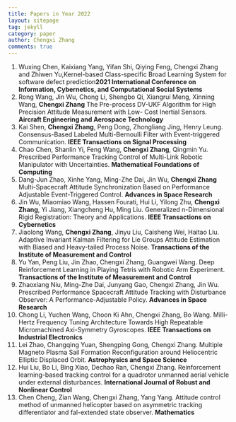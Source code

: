 ```yaml
---
title: Papers in Year 2022
layout: sitepage
tag: jekyll
category: paper
author: Chengxi Zhang
comments: true
---
```

<ol>
	<li>Wuxing Chen, Kaixiang Yang, Yifan Shi, Qiying Feng, Chengxi Zhang and Zhiwen Yu,Kernel-based Class-specific Broad Learning System for software defect prediction<b>2021 International Conference on Information, Cybernetics, and Computational Social Systems</b></li>
	<li>Rong Wang, Jin Wu, Chong Li, Shengbo Qi, Xiangrui Meng, Xinning Wang, <b>Chengxi Zhang</b> The Pre-process DV-UKF Algorithm for High Precision Attitude Measurement with Low- Cost Inertial Sensors.  <b> Aircraft Engineering and Aerospace Technology</b></li>
	<li>Kai Shen, <b>Chengxi Zhang</b>, Peng Dong, Zhongliang Jing, Henry Leung. Consensus-Based Labeled Multi-Bernoulli Filter with Event-triggered Communication. <b> IEEE Transactions on Signal Processing</b></li>
	<li>Chao Chen, Shanlin Yi, Feng Wang, <b>Chengxi Zhang</b>, Qingmin Yu. Prescribed Performance Tracking Control of Multi-Link Robotic Manipulator with Uncertainties. <b> Mathematical Foundations of Computing</b></li> 
	<li>Dang-Jun Zhao, Xinhe Yang, Ming-Zhe Dai, Jin Wu, <b>Chengxi Zhang</b> Multi-Spacecraft Attitude Synchronization Based on Performance
Adjustable Event-Triggered Control. <b>Advances in Space Research</b> </li>
	<li>Jin Wu, Miaomiao Wang, Hassen Fourati, Hui Li, Yilong Zhu, <b>Chengxi Zhang</b>, Yi Jiang, Xiangcheng Hu, Ming Liu. Generalized n-Dimensional Rigid Registration: Theory and Applications.  <b>IEEE Transactions on Cybernetics</b> </li>
	<li>Jiaolong Wang, <b>Chengxi Zhang</b>, Jinyu Liu, Caisheng Wei, Haitao Liu. Adaptive Invariant Kalman Filtering for Lie Groups Attitude Estimation with Biased and Heavy-tailed Process Noise. <b>Transactions of the Institute of Measurement and Control</b> </li>
	<li>Yu Yan, Peng Liu, Jin Zhao, Chengxi Zhang, Guangwei Wang. Deep Reinforcement Learning in Playing Tetris with Robotic Arm Experiment. <b>Transactions of the Institute of Measurement and Control</b></li>
	<li>Zhaoxiang Niu, Ming-Zhe Dai, Junyang Gao, Chengxi Zhang, Jin Wu. Prescribed Performance Spacecraft Attitude Tracking with Disturbance Observer: A Performance-Adjustable Policy. <b>Advances in Space Research</b></li>
	<li>Chong Li, Yuchen Wang, Choon Ki Ahn, Chengxi Zhang, Bo Wang. Milli-Hertz Frequency Tuning Architecture Towards High Repeatable Micromachined Axi-Symmetry Gyroscopes. <b>IEEE Transactions on Industrial Electronics</b></li>
	<li>Lei Zhao, Changqing Yuan, Shengping Gong, Chengxi Zhang. Multiple Magneto Plasma Sail Formation Reconfiguration around Heliocentric Elliptic Displaced Orbit. <b>Astrophysics and Space Science</b></li>
	<li>Hui Liu, Bo Li, Bing Xiao, Dechao Ran, Chengxi Zhang. Reinforcement learning-based tracking control for a quadrotor unmanned aerial vehicle under external disturbances. <b>International Journal of Robust and Nonlinear Control</b> </li>
	<li>Chen Cheng, Zian Wang, Chengxi Zhang, Yang Yang. Attitude control method of unmanned helicopter based on asymmetric tracking differentiator and fal-extended state observer. <b>Mathematics</b></li>
</ol>





<!--

	<li>Ming-Zhe Dai, <b>Chengxi Zhang*</b>, Henry Leung, Peng Dong, Bo Li. Distributed Integral-type Edge-event- and Self-triggered Synchronization for Nonlinear Multi-agent Systems. <b>IEEE Transactions on Systems, Man and Cybernetics: Systems</b>. (Under Revision)</li>
	<li><b>Chengxi Zhang</b>, Ming-Zhe Dai, Jin Wu, Bing Xiao, Bo Li, Mingjiang Wang. Neural-networks and event-based fault-tolerant control for spacecraft attitude stabilization, <b>Aerospace Science and Technology</b>. (Under Revision)</li>
	
	<li>Ming-Zhe Dai , Choon Ki Ahn, Jin Wu, <b>Chengxi Zhang</b>, Mingzhen Gui, Performance Adjustable Event-Triggered Synchronization Policies to Nonlinear Multi-Agent Systems, <b>IEEE Systems Journal. </b>(Under Review)</li>
	<li>Ming-Zhe Dai, <b>Chengxi Zhang</b>, Peng Dong, Henry Leung. Lp function based event-triggered policy tospacecraft attitude tracking<b>IEEE Transactions on Automatic Control</b>(Under Revision)</li>

</font>这个用来调整行间距
(师傅的雪人)

<img src="{{site.url}}/images/posts/2016-01-22-snowman.jpg " alt="" width="400" height="400" title="" align="" />

![mysnowman]({{site.url}}/images/posts/2016-01-22-snowman.JPG)

<img src="{{site.url}}/images/posts/SJTUDawn.jpg " alt="" width="480" height="360" title="" align="" />

-->
